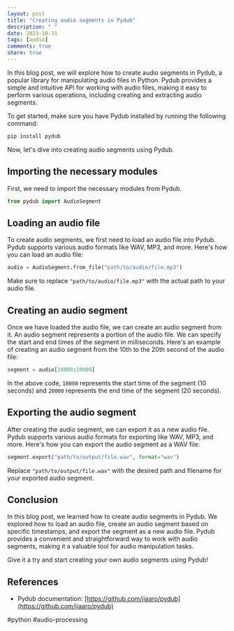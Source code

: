 ```yaml
---
layout: post
title: "Creating audio segments in Pydub"
description: " "
date: 2023-10-31
tags: [audio]
comments: true
share: true
---
```


In this blog post, we will explore how to create audio segments in Pydub, a popular library for manipulating audio files in Python. Pydub provides a simple and intuitive API for working with audio files, making it easy to perform various operations, including creating and extracting audio segments.

To get started, make sure you have Pydub installed by running the following command:

```python
pip install pydub
```

Now, let's dive into creating audio segments using Pydub.

## Importing the necessary modules

First, we need to import the necessary modules from Pydub.

```python
from pydub import AudioSegment
```

## Loading an audio file

To create audio segments, we first need to load an audio file into Pydub. Pydub supports various audio formats like WAV, MP3, and more. Here's how you can load an audio file:

```python
audio = AudioSegment.from_file("path/to/audio/file.mp3")
```

Make sure to replace `"path/to/audio/file.mp3"` with the actual path to your audio file.

## Creating an audio segment

Once we have loaded the audio file, we can create an audio segment from it. An audio segment represents a portion of the audio file. We can specify the start and end times of the segment in milliseconds. Here's an example of creating an audio segment from the 10th to the 20th second of the audio file:

```python
segment = audio[10000:20000]
```

In the above code, `10000` represents the start time of the segment (10 seconds) and `20000` represents the end time of the segment (20 seconds).

## Exporting the audio segment

After creating the audio segment, we can export it as a new audio file. Pydub supports various audio formats for exporting like WAV, MP3, and more. Here's how you can export the audio segment as a WAV file:

```python
segment.export("path/to/output/file.wav", format="wav")
```

Replace `"path/to/output/file.wav"` with the desired path and filename for your exported audio segment.

## Conclusion

In this blog post, we learned how to create audio segments in Pydub. We explored how to load an audio file, create an audio segment based on specific timestamps, and export the segment as a new audio file. Pydub provides a convenient and straightforward way to work with audio segments, making it a valuable tool for audio manipulation tasks.

Give it a try and start creating your own audio segments using Pydub!

## References
- Pydub documentation: [https://github.com/jiaaro/pydub](https://github.com/jiaaro/pydub)

#python #audio-processing